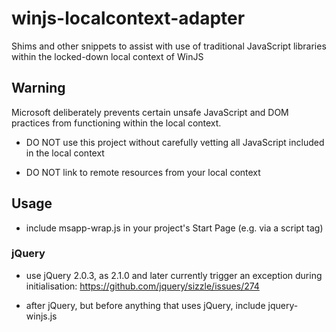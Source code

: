 # winjs-localcontext-adapter

Shims and other snippets to assist with use of traditional JavaScript libraries
within the locked-down local context of WinJS

## Warning

Microsoft deliberately prevents certain unsafe JavaScript and DOM practices from
functioning within the local context.

- DO NOT use this project without carefully vetting all JavaScript included in
  the local context

- DO NOT link to remote resources from your local context

## Usage

- include msapp-wrap.js in your project's Start Page (e.g. via a script tag)

### jQuery

- use jQuery 2.0.3, as 2.1.0 and later currently trigger an exception during
  initialisation: https://github.com/jquery/sizzle/issues/274

- after jQuery, but before anything that uses jQuery, include jquery-winjs.js
